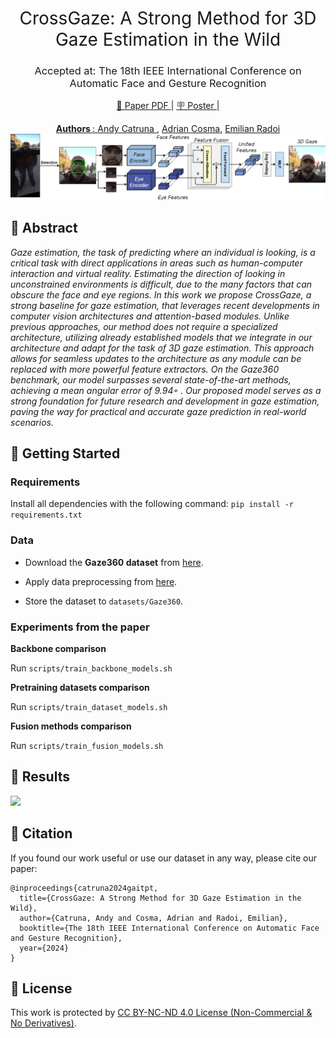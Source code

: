 
<h1 align="center"><span style="font-weight:normal">CrossGaze: A Strong Method for 3D Gaze Estimation in the Wild</h1>
<h3 align="center"><span style="font-weight:normal">Accepted at: The 18th IEEE International Conference on Automatic Face and Gesture Recognition </h3>

<p align="center"> <a href="https://arxiv.org/abs/2402.08316"> 📘 Paper PDF </a> | <a href=""> 🪧 Poster </a> | <a href="https://docs.google.com/presentation/d/1M4sC_W6577ayZF8TvGi1IZhuFo4Ng38MKY1P8AIYzlg/edit?usp=sharing"></p>

<div align="center">
<strong> Authors </strong>: <a href="https://scholar.google.com/citations?user=ct7ju7EAAAAJ&hl=en&oi=ao"> Andy Catruna </a>, <a href="https://scholar.google.com/citations?user=cdYk_RUAAAAJ&hl=en"> Adrian Cosma</a>, <a href="https://scholar.google.com/citations?user=yjtWIf8AAAAJ&hl=en">Emilian Radoi </a>
</div>

<div></div>

<img src="images/arch.png">

## <a name="abstract"></a> 📘 Abstract
*Gaze estimation, the task of predicting where an individual is looking, is a critical task with direct applications in areas such as human-computer interaction and virtual reality. Estimating the direction of looking in unconstrained environments is difficult, due to the many factors that can obscure the face and eye regions. In this work we propose CrossGaze, a strong baseline for gaze estimation, that leverages recent developments in computer vision architectures and attention-based modules. Unlike previous approaches, our method does not require a specialized architecture, utilizing already established models that we integrate in our architecture and adapt for the task of 3D gaze estimation. This approach allows for seamless updates to the architecture as any module can be replaced with more powerful feature extractors. On the Gaze360 benchmark, our model surpasses several state-of-the-art methods, achieving a mean angular error of 9.94◦ . Our proposed model serves as a strong foundation for future research and development in gaze estimation, paving the way for practical and accurate gaze prediction in real-world scenarios.*

## <a name="getting-started"></a> 📖 Getting Started

### Requirements
Install all dependencies with the following command:
```pip install -r requirements.txt```

### Data
* Download the **Gaze360 dataset** from [here](http://gaze360.csail.mit.edu/download.php).

* Apply data preprocessing from [here](http://phi-ai.buaa.edu.cn/Gazehub/3D-dataset/).

* Store the dataset to ```datasets/Gaze360```.

### Experiments from the paper

**Backbone comparison**

Run ```scripts/train_backbone_models.sh```

**Pretraining datasets comparison**

Run ```scripts/train_dataset_models.sh```

**Fusion methods comparison**

Run ```scripts/train_fusion_models.sh```

## <a name="results"></a> 📖 Results

<div>
<img src="images/gaze360-results.png">
</div>

## <a name="citation"></a> 📖 Citation
If you found our work useful or use our dataset in any way, please cite our paper:

```
@inproceedings{catruna2024gaitpt,
  title={CrossGaze: A Strong Method for 3D Gaze Estimation in the Wild},
  author={Catruna, Andy and Cosma, Adrian and Radoi, Emilian},
  booktitle={The 18th IEEE International Conference on Automatic Face and Gesture Recognition},
  year={2024}
}
```

## <a name="license"></a> 📝 License

This work is protected by [CC BY-NC-ND 4.0 License (Non-Commercial & No Derivatives)](LICENSE).
